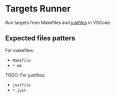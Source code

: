 # Targets Runner

Run targets from Makefiles and [justfiles](https://github.com/casey/just) in VSCode.

## Expected files patters

For makefiles:

- `Makefile`
- `*.mk`

TODO: For justfiles:

- `justfile`
- `*.just`
